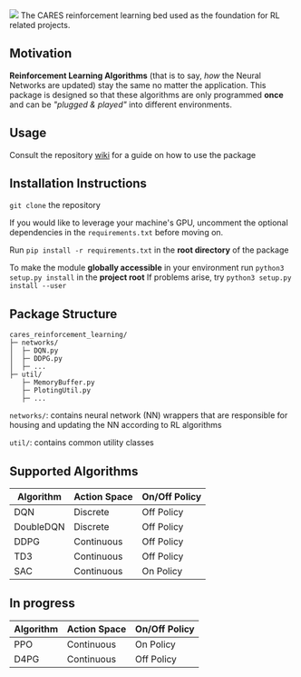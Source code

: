 <img src="https://drive.google.com/uc?export=view&id=1NpXB7lFONA2epIxdZFv5vfCTRRqt8A_9" />
The CARES reinforcement learning bed used as the foundation for RL related projects.

## Motivation
**Reinforcement Learning Algorithms** (that is to say, *how* the Neural Networks are updated) stay the same no matter the application. This package is designed so that these algorithms are only programmed **once** and can be *"plugged & played"* into different environments.

## Usage
Consult the repository [wiki](https://github.com/UoA-CARES/cares_reinforcement_learning/wiki) for a guide on how to use the package

## Installation Instructions
`git clone` the repository

If you would like to leverage your machine's GPU, uncomment the optional dependencies in the `requirements.txt` before moving on.

Run `pip install -r requirements.txt` in the **root directory** of the package

To make the module **globally accessible** in your environment run `python3 setup.py install` in the **project root**
If problems arise, try `python3 setup.py install --user`

## Package Structure

```
cares_reinforcement_learning/
├─ networks/
│  ├─ DQN.py
│  ├─ DDPG.py
│  ├─ ...
├─ util/
   ├─ MemoryBuffer.py
   ├─ PlotingUtil.py
   ├─ ...
```
`networks/`: contains neural network (NN) wrappers that are responsible for housing and updating the NN according to RL algorithms

`util/`: contains common utility classes

## Supported Algorithms
| Algorithm      | Action Space | On/Off Policy |
| ----------- | ----------- |----------- |
| DQN      | Discrete       | Off Policy       | 
| DoubleDQN   | Discrete        | Off Policy |
| DDPG   | Continuous        | Off Policy |
| TD3   | Continuous        | Off Policy |
| SAC   | Continuous        | On Policy       |

## In progress
| Algorithm      | Action Space |  On/Off Policy |
| ----------- | ----------- | ----------- |
| PPO      | Continuous       | On Policy       | 
| D4PG   | Continuous        | Off Policy       |
 



